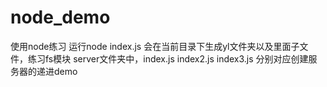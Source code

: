 # node_demo
使用node练习
运行node index.js 会在当前目录下生成yl文件夹以及里面子文件，练习fs模块
server文件夹中，index.js index2.js index3.js 分别对应创建服务器的递进demo
